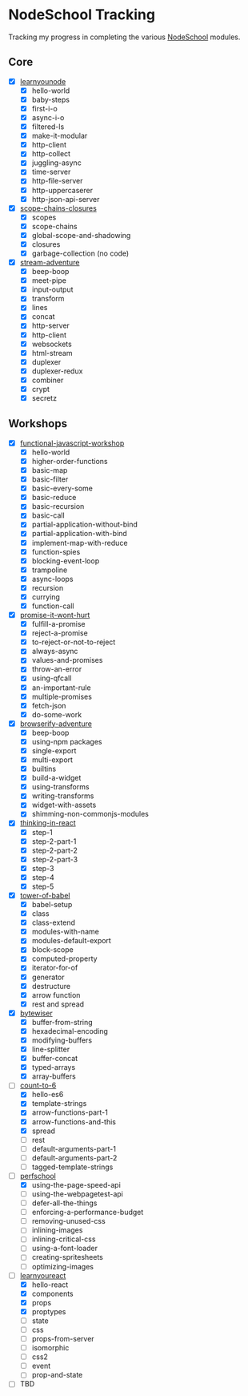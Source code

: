 # NodeSchool Tracking
Tracking my progress in completing the various [NodeSchool](http://nodeschool.io/) modules.

## Core
 - [x] [learnyounode](https://github.com/workshopper/learnyounode)
   - [x] hello-world
   - [x] baby-steps
   - [x] first-i-o
   - [x] async-i-o
   - [x] filtered-ls
   - [x] make-it-modular
   - [x] http-client
   - [x] http-collect
   - [x] juggling-async
   - [x] time-server
   - [x] http-file-server
   - [x] http-uppercaserer
   - [x] http-json-api-server
 - [x] [scope-chains-closures](https://github.com/jesstelford/scope-chains-closures)
   - [x] scopes
   - [x] scope-chains
   - [x] global-scope-and-shadowing
   - [x] closures
   - [x] garbage-collection (no code)
 - [x] [stream-adventure](https://github.com/substack/stream-adventure)
   - [x] beep-boop
   - [x] meet-pipe
   - [x] input-output
   - [x] transform
   - [x] lines
   - [x] concat
   - [x] http-server
   - [x] http-client
   - [x] websockets
   - [x] html-stream
   - [x] duplexer
   - [x] duplexer-redux
   - [x] combiner
   - [x] crypt
   - [x] secretz

## Workshops
 - [x] [functional-javascript-workshop](https://github.com/timoxley/functional-javascript-workshop)
   - [x] hello-world
   - [x] higher-order-functions
   - [x] basic-map
   - [x] basic-filter
   - [x] basic-every-some
   - [x] basic-reduce
   - [x] basic-recursion
   - [x] basic-call
   - [x] partial-application-without-bind
   - [x] partial-application-with-bind
   - [x] implement-map-with-reduce
   - [x] function-spies
   - [x] blocking-event-loop
   - [x] trampoline
   - [x] async-loops
   - [x] recursion
   - [x] currying
   - [x] function-call
 - [x] [promise-it-wont-hurt](https://github.com/stevekane/promise-it-wont-hurt)
   - [x] fulfill-a-promise
   - [x] reject-a-promise
   - [x] to-reject-or-not-to-reject
   - [x] always-async
   - [x] values-and-promises
   - [x] throw-an-error
   - [x] using-qfcall
   - [x] an-important-rule
   - [x] multiple-promises
   - [x] fetch-json
   - [x] do-some-work
 - [x] [browserify-adventure](https://github.com/substack/browserify-adventure)
   - [x] beep-boop
   - [x] using-npm packages
   - [x] single-export
   - [x] multi-export
   - [x] builtins
   - [x] build-a-widget
   - [x] using-transforms
   - [x] writing-transforms
   - [x] widget-with-assets
   - [x] shimming-non-commonjs-modules
 - [x] [thinking-in-react](https://github.com/asbjornenge/thinking-in-react)
   - [x] step-1
   - [x] step-2-part-1
   - [x] step-2-part-2
   - [x] step-2-part-3
   - [x] step-3
   - [x] step-4
   - [x] step-5
 - [x] [tower-of-babel](https://github.com/yosuke-furukawa/tower-of-babel)
   - [x] babel-setup
   - [x] class
   - [x] class-extend
   - [x] modules-with-name
   - [x] modules-default-export
   - [x] block-scope
   - [x] computed-property
   - [x] iterator-for-of
   - [x] generator
   - [x] destructure
   - [x] arrow function
   - [x] rest and spread
 - [x] [bytewiser](https://github.com/maxogden/bytewiser)
   - [x] buffer-from-string
   - [x] hexadecimal-encoding
   - [x] modifying-buffers
   - [x] line-splitter
   - [x] buffer-concat
   - [x] typed-arrays
   - [x] array-buffers
 - [ ] [count-to-6](https://github.com/domenic/count-to-6)
   - [x] hello-es6
   - [x] template-strings
   - [x] arrow-functions-part-1
   - [x] arrow-functions-and-this
   - [x] spread
   - [ ] rest
   - [ ] default-arguments-part-1
   - [ ] default-arguments-part-2
   - [ ] tagged-template-strings
 - [ ] [perfschool](https://github.com/bevacqua/perfschool)
   - [x] using-the-page-speed-api
   - [ ] using-the-webpagetest-api
   - [ ] defer-all-the-things
   - [ ] enforcing-a-performance-budget
   - [ ] removing-unused-css
   - [ ] inlining-images
   - [ ] inlining-critical-css
   - [ ] using-a-font-loader
   - [ ] creating-spritesheets
   - [ ] optimizing-images
 - [ ] [learnyoureact](https://github.com/kohei-takata/learnyoureact)
   - [x] hello-react
   - [x] components
   - [x] props
   - [x] proptypes
   - [ ] state
   - [ ] css
   - [ ] props-from-server
   - [ ] isomorphic
   - [ ] css2
   - [ ] event
   - [ ] prop-and-state
 - [ ] TBD

